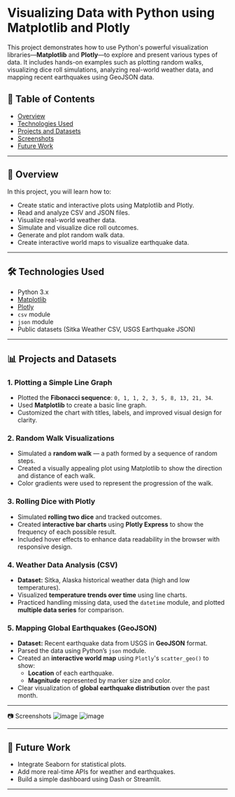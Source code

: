 # Visualizing Data with Python using Matplotlib and Plotly

This project demonstrates how to use Python's powerful visualization libraries—**Matplotlib** and **Plotly**—to explore and present various types of data. It includes hands-on examples such as plotting random walks, visualizing dice roll simulations, analyzing real-world weather data, and mapping recent earthquakes using GeoJSON data.

## 📌 Table of Contents
- [Overview](#overview)
- [Technologies Used](#technologies-used)
- [Projects and Datasets](#projects-and-datasets)
- [Screenshots](#screenshots)
- [Future Work](#future-work)

---

## 📖 Overview

In this project, you will learn how to:
- Create static and interactive plots using Matplotlib and Plotly.
- Read and analyze CSV and JSON files.
- Visualize real-world weather data.
- Simulate and visualize dice roll outcomes.
- Generate and plot random walk data.
- Create interactive world maps to visualize earthquake data.

---

## 🛠 Technologies Used

- Python 3.x
- [Matplotlib](https://matplotlib.org/)
- [Plotly](https://plotly.com/python/)
- `csv` module
- `json` module
- Public datasets (Sitka Weather CSV, USGS Earthquake JSON)

---

## 📊 Projects and Datasets

### 1. **Plotting a Simple Line Graph**

- Plotted the **Fibonacci sequence**: `0, 1, 1, 2, 3, 5, 8, 13, 21, 34`.
- Used **Matplotlib** to create a basic line graph.
- Customized the chart with titles, labels, and improved visual design for clarity.

### 2. **Random Walk Visualizations**

- Simulated a **random walk** — a path formed by a sequence of random steps.
- Created a visually appealing plot using Matplotlib to show the direction and distance of each walk.
- Color gradients were used to represent the progression of the walk.

### 3. **Rolling Dice with Plotly**

- Simulated **rolling two dice** and tracked outcomes.
- Created **interactive bar charts** using **Plotly Express** to show the frequency of each possible result.
- Included hover effects to enhance data readability in the browser with responsive design.

### 4. **Weather Data Analysis (CSV)**

- **Dataset:** Sitka, Alaska historical weather data (high and low temperatures).
- Visualized **temperature trends over time** using line charts.
- Practiced handling missing data, used the `datetime` module, and plotted **multiple data series** for comparison.

### 5. **Mapping Global Earthquakes (GeoJSON)**

- **Dataset:** Recent earthquake data from USGS in **GeoJSON** format.
- Parsed the data using Python’s `json` module.
- Created an **interactive world map** using `Plotly`'s `scatter_geo()` to show:
  - **Location** of each earthquake.
  - **Magnitude** represented by marker size and color.
- Clear visualization of **global earthquake distribution** over the past month.

---

📷 Screenshots
![image](https://github.com/user-attachments/assets/5df25d71-8b83-4791-a0d7-73e111fa863b)
![image](https://github.com/user-attachments/assets/4a07982a-3967-440f-ab1c-00774d90b512)

---

## 🚀 Future Work

- Integrate Seaborn for statistical plots.
- Add more real-time APIs for weather and earthquakes.
- Build a simple dashboard using Dash or Streamlit.

---





